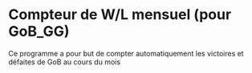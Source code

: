 # Compteur de W/L mensuel (pour GoB_GG)
Ce programme a pour but de compter automatiquement les victoires et défaites de GoB au cours du mois